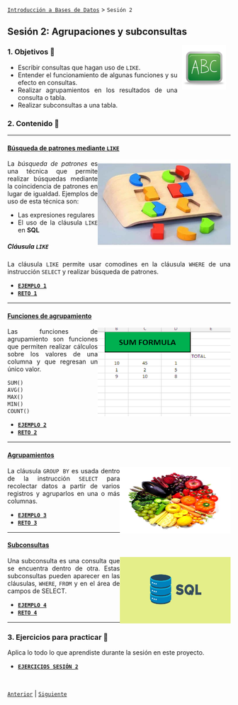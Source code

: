 [`Introducción a Bases de Datos`](../README.md) > `Sesión 2`

## Sesión 2: Agrupaciones y subconsultas

<img src="../imagenes/pizarron.png" align="right" height="100" width="100" hspace="10">
<div style="text-align: justify;">

### 1. Objetivos :dart: 

- Escribir consultas que hagan uso de `LIKE`.
- Entender el funcionamiento de algunas funciones y su efecto en consultas.
- Realizar agrupamientos en los resultados de una consulta o tabla.
- Realizar subconsultas a una tabla.

### 2. Contenido :blue_book:

---

#### <ins>Búsqueda de patrones mediante `LIKE`</ins>
<img src="imagenes/imagen1.jpg" align="right" height="200" width="300"> 

La *búsqueda de patrones* es una técnica que permite realizar búsquedas mediante la coincidencia de patrones en lugar de igualdad. Ejemplos de uso de esta técnica son:  
* Las expresiones regulares  
* El uso de la cláusula `LIKE` en __SQL__  

##### Cláusula `LIKE`
La cláusula `LIKE` permite usar comodines en la cláusula `WHERE` de una instrucción `SELECT` y realizar búsqueda de patrones.  

- [**`EJEMPLO 1`**](Ejemplo-01/Readme.md)
- [**`RETO 1`**](Reto-01/Readme.md)	

---

#### <ins>Funciones de agrupamiento</ins>
<img src="imagenes/imagen2.gif" align="right" height="200" width="300"> 

Las funciones de agrupamiento son funciones que permiten realizar cálculos sobre los valores de una columna y que regresan un único valor.  
 
```
SUM()  
AVG()  
MAX()  
MIN()  
COUNT()
```

- [**`EJEMPLO 2`**](Ejemplo-02/Readme.md)
- [**`RETO 2`**](Reto-02/Readme.md)	

---

#### <ins>Agrupamientos</ins>
<img src="imagenes/imagen3.jpg" align="right" height="150" width="250"> 

La cláusula `GROUP BY` es usada dentro de la instrucción `SELECT` para recolectar datos a partir de varios registros y agruparlos en una o más columnas.

- [**`EJEMPLO 3`**](Ejemplo-03/Readme.md)
- [**`RETO 3`**](Reto-03/Readme.md)	

---

#### <ins>Subconsultas</ins>

<img src="imagenes/imagen4.png" align="right" height="150" width="250">

Una subconsulta es una consulta que se encuentra dentro de otra. Estas subconsultas pueden aparecer en las cláusulas, `WHERE`, `FROM` y en el área de campos de SELECT.  

- [**`EJEMPLO 4`**](Ejemplo-04/Readme.md)
- [**`RETO 4`**](Reto-04/Readme.md)	

---

### 3. Ejercicios para practicar :hammer:

Aplica lo todo lo que aprendiste durante la sesión en este proyecto. 

- [**`EJERCICIOS SESIÓN 2`**](Ejercicios/Readme.md)

</br>

[`Anterior`](../Sesion-01/Readme.md) | [`Siguiente`](../Sesion-03/Readme.md)

</div>
